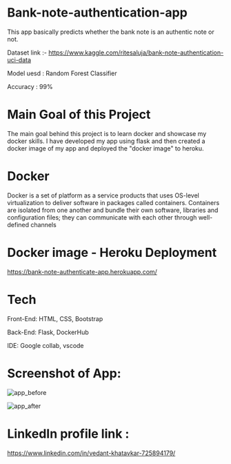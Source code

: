 # Bank-note-authentication-app
This app basically predicts whether the bank note is an authentic note or not.

Dataset link :- https://www.kaggle.com/ritesaluja/bank-note-authentication-uci-data

Model uesd : Random Forest Classifier

Accuracy : 99%

# Main Goal of this Project

The main goal behind this project is to learn docker and showcase my docker skills. I have developed my app using flask and then created a docker image of my app and deployed the "docker image" to heroku.

# Docker

Docker is a set of platform as a service products that uses OS-level virtualization to deliver software in packages called containers. Containers are isolated from one another and bundle their own software, libraries and configuration files; they can communicate with each other through well-defined channels

# Docker image - Heroku Deployment

https://bank-note-authenticate-app.herokuapp.com/

# Tech

Front-End: HTML, CSS, Bootstrap

Back-End: Flask, DockerHub

IDE: Google collab, vscode

# Screenshot of App:

![app_before](https://user-images.githubusercontent.com/68839745/129402168-6dbd65fe-95cf-4434-941a-4f49bdc4c8c3.PNG)


![app_after](https://user-images.githubusercontent.com/68839745/129402197-d2865259-7743-4e44-8f98-300b3adf7b9b.PNG)

# LinkedIn profile link :

https://www.linkedin.com/in/vedant-khatavkar-725894179/
